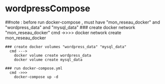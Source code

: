 # wordpressCompose
  ##note : before run docker-compose , must have "mon_reseau_docker" and "wordpress_data" and "mysql_data"
    ### create docker network "mon_reseau_docker"
      cmd ->>>> docker network create mon_reseau_docker
      
    ### create docker volumes "wordpress_data" "mysql_data"
      cmd ---> 
        docker volume create wordpress_data
        docker volume create mysql_data

    ### run docker-compose.yml
      cmd ->>> 
        docker-compose up -d
